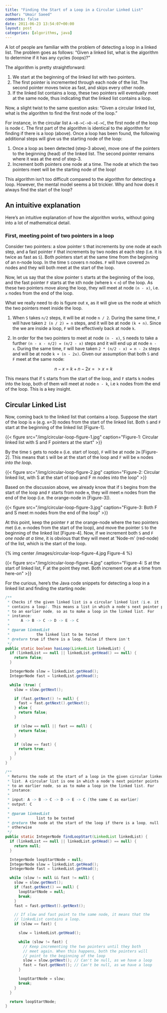 ```yaml
---
title: "Finding the Start of a Loop in a Circular Linked List"
author: "Umair Saeed"
comments: false
date: 2011-06-23 13:54:07+00:00
layout: post
categories: [algorithms, java]
---
```


A lot of people are familiar with the problem of detecting a loop in a linked list. The problem goes as follows: “Given a linked list, what is the algorithm to determine if it has any cycles (loops)?”

<!--more-->

The algorithm is pretty straightforward:

1. We start at the beginning of the linked list with two pointers.
2. The first pointer is incremented through each node of the list. The second pointer moves twice as fast, and skips every other node.
3. If the linked list contains a loop, these two pointers will eventually meet at the same node, thus indicating that the linked list contains a loop.

Now, a slight twist to the same question asks: “Given a circular linked list, what is the algorithm to find the first node of the loop.”

For instance, in the circular list `A->B->C->D->E->C`, the first node of the loop is node `C`. The first part of the algorithm is identical to the algorithm for finding if there is a loop (above). Once a loop has been found, the following additional steps will give us the starting node of the loop:

1. Once a loop as been detected (step-3 above), move one of the pointers to the beginning (head) of the linked list. The second pointer remains where it was at the end of step-3.
2. Increment both pointers one node at a time. The node at which the two pointers meet will be the starting node of the loop!


This algorithm isn’t too difficult compared to the algorithm for detecting a loop. However, the mental model seems a bit trickier. Why and how does it always find the start of the loop?



## An intuitive explanation

Here’s an intuitive explanation of how the algorithm works, without going into a lot of mathematical detail.

### First, meeting point of two pointers in a loop

Consider two pointers: a slow pointer `S` that increments by one node at each step, and a fast pointer `F` that increments by two nodes at each step (i.e. it is twice as fast as `S`). Both pointers start at the same time from the beginning of an n-node loop. In the time `S` covers n nodes. `F` will have covered `2n` nodes and they will both meet at the start of the loop.

Now, let us say that the slow pointer `S` starts at the beginning of the loop, and the fast pointer `F` starts at the `k`th node (where `k` < `n`) of the loop. As these two pointers move along the loop, they will meet at node `(n - x)`, i.e. `x` nodes from the end of the loop.

What we really need to do is figure out x, as it will give us the node at which the two pointers meet inside the loop.

1. When `S` takes `n/2` steps, it will be at node `n / 2`. During the same time, `F` will have taken `2 (n / 2) = n` steps, and it will be at node `(k + n)`. Since the we are inside a loop, `F` will be effectively back at node `k`.

2. In order for the two pointers to meet at node `(n - x)`, `S` needs to take a further `(n - x - n/2) = (n/2 - x)` steps and it will end up at node `n - x`. During the same time, `F` will have taken `2 * (n/2 - x) = n - 2x` steps and will be at node `k + (n - 2x)`. Given our assumption that both `S` and `F` meet at the same node:

```math
    n-x = k+n-2x
=>    x = k
```

This means that if `S` starts from the start of the loop, and `F` starts `k` nodes into the loop, both of them will meet at node `n - k`, i.e `k` nodes from the end of the loop. This is a key insight.

## Circular Linked List

Now, coming back to the linked list that contains a loop. Suppose the start of the loop is `m` (e.g. `m`=3) nodes from the start of the linked list. Both `S` and `F` start at the beginning of the linked list [Figure-1].

{{< figure src="/img/circular-loop-figure-1.jpg"
    caption="Figure-1: Circular linked list with S and F pointers at the start" >}}


By the time `S` gets to node `m` (i.e. start of loop), `F` will be at node `2m` [Figure-2]. This means that `S` will be at the start of the loop and `F` will be `m` nodes *into the loop*.


{{< figure src="/img/circular-loop-figure-2.jpg"
    caption="Figure-2: Circular linked list, with S at the start of loop and F m nodes into the loop" >}}


Based on the discussion above, we already know that if `S` begins from the start of the loop and `F` starts from node `m`, they will meet `m` nodes from the end of the loop (i.e. the orange-node in [Figure-3]).


{{< figure src="/img/circular-loop-figure-3.jpg"
    caption="Figure-3: Both F and S meet m nodes from the end of the loop" >}}


At this point, keep the pointer `F` at the orange-node where the two pointers met (i.e. `m`-nodes from the start of the loop), and move the pointer `S` to the beginning of the linked list [Figure-4]. Now, if we increment both `S` and `F` *one node at a time*, it is obvious that they will meet at 'Node-m' (red-node) of the list, which is the start of the loop.


{% img center /images/circular-loop-figure-4.jpg Figure-4 %}

{{< figure src="/img/circular-loop-figure-4.jpg"
    caption="Figure-4: S at the start of linked list, F at the point they met. Both increment one at a time from here-on" >}}


For the curious, here’s the Java code snippets for detecting a loop in a linked list and finding the starting node:


```java
/**
 * Checks if the given linked list is a circular linked list (i.e. it
 * contains a loop). This means a list in which a node's next pointer points
 * to an earlier node, so as to make a loop in the linked list. For
 * instance:
 *     A -> B -> C -> D -> E -> C
 *
 * @param linkedList
 *            the linked list to be tested
 * @return true if there is a loop, false if there isn't
 */
public static boolean hasLoop(LinkedList linkedList) {
  if (linkedList == null || linkedList.getHead() == null) {
    return false;
  }

  IntegerNode slow = linkedList.getHead();
  IntegerNode fast = linkedList.getHead();

  while (true) {
    slow = slow.getNext();

    if (fast.getNext() != null) {
      fast = fast.getNext().getNext();
    } else {
      return false;
    }

    if (slow == null || fast == null) {
      return false;
    }

    if (slow == fast) {
      return true;
    }
  }
}
```


```java
/**
 * Returns the node at the start of a loop in the given circular linked
 * list. A circular list is one in which a node's next pointer points
 * to an earlier node, so as to make a loop in the linked list. For
 * instance:
 *
 * input: A -> B -> C -> D -> E -> C [the same C as earlier]
 * output: C
 *
 * @param linkedList
 *            list to be tested
 * @return the node at the start of the loop if there is a loop, null
 * otherwise
 */
public static IntegerNode findLoopStart(LinkedList linkedList) {
  if (linkedList == null || linkedList.getHead() == null) {
    return null;
  }

  IntegerNode loopStartNode = null;
  IntegerNode slow = linkedList.getHead();
  IntegerNode fast = linkedList.getHead();

  while (slow != null && fast != null) {
    slow = slow.getNext();
    if (fast.getNext() == null) {
      loopStartNode = null;
      break;
    }
    fast = fast.getNext().getNext();

    // If slow and fast point to the same node, it means that the
    // linkedList contains a loop.
    if (slow == fast) {

      slow = linkedList.getHead();

      while (slow != fast) {
        // Keep incrementing the two pointers until they both
        // meet again. When this happens, both the pointers will
        // point to the beginning of the loop
        slow = slow.getNext(); // Can't be null, as we have a loop
        fast = fast.getNext(); // Can't be null, as we have a loop
      }

      loopStartNode = slow;
      break;
    }
  }

  return loopStartNode;
}
```
